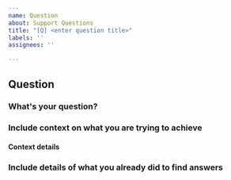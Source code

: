 ```yaml
---
name: Question
about: Support Questions
title: "[Q] <enter question title>"
labels: ''
assignees: ''

---
```


<!-- ⚠️⚠️ Do Not Delete This! question_template ⚠️⚠️ -->
<!-- Please read our Rules of Conduct: https://opensource.microsoft.com/codeofconduct/ -->
<!-- Please search existing issues to avoid creating duplicates. -->
<!-- Add clear and concise title -->

## Question
### What's your question?
<!--  Describe your question in detail. -->

### Include context on what you are trying to achieve
<!-- If any section does not apply, replace its contents with "N/A". -->

#### Context details
<!-- Add OS, Accera version, Python version, if applicable -->
<!-- If it's too large, you can create a [gist](https://gist.github.com/) and paste the link here.  -->

### Include details of what you already did to find answers
